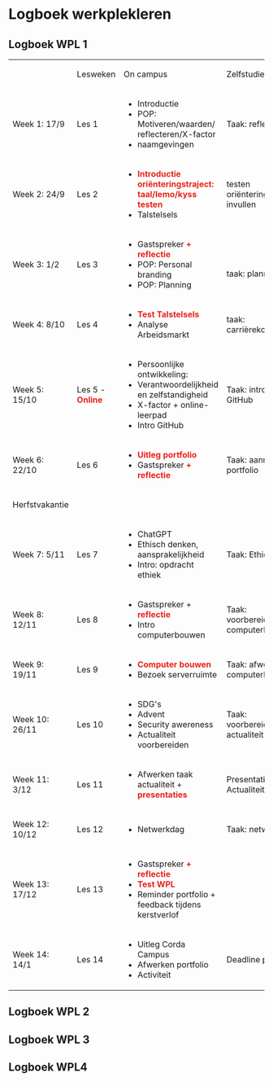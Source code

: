 # Logboek werkplekleren

## Logboek WPL 1

<table>
    <tr>
    <td>
        <p>​</p>
    </td>
    <td>
        <p>​Lesweken</p>
    </td>
    <td >
        <p>​On campus</p>
    </td>
    <td >
        <p>​Zelfstudie</p>
    </td>
    </tr>
    <tr >
    <td >
        <p>Week 1​: 17/9</p>
    </td>
    <td >
        <p>​Les 1</p>
    </td>
    <td >
        <ul>
            <li>​Introductie</li>
            <li>POP: Motiveren/waarden/ reflecteren/X-factor</li>
            <li>naamgevingen</li>
        </ul>
    </td>
    <td >
        <p>Taak: reflecteren​</p>
    </td>
    </tr>
    <tr >
    <td >
        <p>​Week 2: 24/9</p>
    </td>
    <td >
        <p>Les 2</p>
    </td>
    <td >
        <ul>
            <li><strong style="color: rgb(231, 34, 24);">Introductie oriënteringstraject: taal/lemo/kyss testen</strong></li>
            <li>Talstelsels</li>
        </ul>
    </td>
    <td >
        <p>testen oriënteringstraject invullen</p>
    </td>
    </tr>
    <tr >
    <td >
        <p>​Week 3: 1/2</p>
    </td>
    <td >
        <p>​Les 3</p>
    </td>
    <td >
        <ul>
            <li>​Gastspreker <strong style="color: rgb(231, 34, 24);">+ reflectie</strong></li>
            <li>POP: Personal branding</li>
            <li>POP: Planning</li>
        </ul>
    </td>
    <td >
        <p><br></p>
        <p>taak: planning</p>
    </td>
    </tr>
    <tr >
    <td >
        <p>​​Week 4: 8/10</p>
    </td>
    <td >
        <p>​Les 4</p>
    </td>
    <td >
        <ul>
            <li><strong style="color: rgb(231, 34, 24);">Test Talstelsels</strong></li>
            <li>Analyse Arbeidsmarkt</li>
        </ul>
    </td>
    <td >
        <p>taak: carrièrekompas</p>
    </td>
    </tr>
    <tr >
    <td >
        <p>​​Week 5: 15/10</p>
    </td>
    <td >
        <p>​Les 5 - <strong style="color: rgb(231, 34, 24);">Online</strong></p>
    </td>
    <td >
        <ul>
            <li>Persoonlijke ontwikkeling:</li>
            <li class="ql-indent-1">Verantwoordelijkheid en zelfstandigheid</li>
            <li class="ql-indent-1">X-factor + online-leerpad</li>
            <li>Intro GitHub</li>
        </ul>
    </td>
    <td >
        <p>​Taak: intro to GitHub</p>
    </td>
    </tr>
    <tr >
    <td >
        <p>​​Week 6: 22/10</p>
    </td>
    <td >
        <p>​Les 6</p>
    </td>
    <td >
        <ul>
            <li><strong style="color: rgb(231, 34, 24);">​​Uitleg portfolio</strong></li>
            <li>​Gastspreker<strong style="color: rgb(231, 34, 24);"> + reflectie</strong></li>
        </ul>
    </td>
    <td >
        <p>​Taak: aanmaken portfolio</p>
    </td>
    </tr>
    <tr >
    <td >
        <p>​​Herfstvakantie</p>
    </td>
    <td >
        <p>​</p>
    </td>
    <td >
        <p>​</p>
    </td>
    <td >
        <p>​</p>
    </td>
    </tr>
    <tr >
    <td >
        <p>​​Week 7: 5/11</p>
    </td>
    <td >
        <p>​Les 7</p>
    </td>
    <td >
        <ul>
            <li>​​ChatGPT</li>
            <li>Ethisch denken, aansprakelijkheid</li>
            <li>Intro: opdracht ethiek</li>
        </ul>
    </td>
    <td >
        <p>​Taak: Ethiek</p>
    </td>
    </tr>
    <tr >
    <td >
        <p>​​Week 8: 12/11</p>
    </td>
    <td >
        <p>​Les 8</p>
    </td>
    <td >
        <ul>
            <li>​​Gastspreker + <strong style="color: rgb(231, 34, 24);">reflectie</strong></li>
            <li>Intro computerbouwen</li>
        </ul>
    </td>
    <td >
        <p>​Taak: voorbereiden computerbouwen</p>
    </td>
    </tr>
    <tr >
    <td >
        <p>​​Week 9: 19/11</p>
    </td>
    <td >
        <p>​Les 9</p>
    </td>
    <td >
        <ul>
            <li><strong style="color: rgb(231, 34, 24);">​​Computer bouwen</strong></li>
            <li>Bezoek serverruimte</li>
        </ul>
    </td>
    <td >
        <p>​Taak: afwerken computerbouwen</p>
    </td>
    </tr>
    <tr >
    <td >
        <p>​​Week 10: 26/11</p>
    </td>
    <td >
        <p>​Les 10</p>
    </td>
    <td >
        <ul>
            <li>​​SDG's</li>
            <li>Advent</li>
            <li>Security awereness</li>
            <li>Actualiteit voorbereiden</li>
        </ul>
    </td>
    <td >
        <p>​Taak: voorbereiden actualiteit</p>
    </td>
    </tr>
    <tr >
    <td >
        <p>​​Week 11: 3/12</p>
    </td>
    <td >
        <p>​Les 11</p>
    </td>
    <td >
        <ul>
            <li>​​Afwerken taak actualiteit + <strong style="color: rgb(231, 34, 24);">presentaties</strong></li>
        </ul>
    </td>
    <td >
        <p>​Presentatie Actualiteit</p>
    </td>
    </tr>
    <tr >
    <td >
        <p>​​Week 12: 10/12</p>
    </td>
    <td >
        <p>​Les 12</p>
    </td>
    <td >
        <ul>
            <li>​​Netwerkdag</li>
        </ul>
    </td>
    <td >
        <p>​Taak: netwerken</p>
    </td>
    </tr>
    <tr >
    <td >
        <p>​​Week 13: 17/12</p>
    </td>
    <td >
        <p>​Les 13</p>
    </td>
    <td >
        <ul>
            <li>​​Gastspreker<strong style="color: rgb(231, 34, 24);"> + reflectie</strong></li>
            <li><strong style="color: rgb(231, 34, 24);">Test WPL</strong></li>
            <li>Reminder portfolio + feedback tijdens kerstverlof</li>
        </ul>
    </td>
    <td >
        <p>​</p>
    </td>
    </tr>
    <tr >
    <td >
        <p>​​Week 14: 14/1</p>
    </td>
    <td >
        <p>​Les 14</p>
    </td>
    <td >
        <ul>
            <li>​​Uitleg Corda Campus</li>
            <li>Afwerken portfolio</li>
            <li>Activiteit</li>
        </ul>
    </td>
    <td >
        <p>​Deadline portfolio</p>
    </td>
    </tr>
</table>


## Logboek WPL 2

## Logboek WPL 3

## Logboek WPL4
